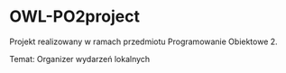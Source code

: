 # OWL-PO2project
Projekt realizowany w ramach przedmiotu Programowanie Obiektowe 2.



Temat: Organizer wydarzeń lokalnych
